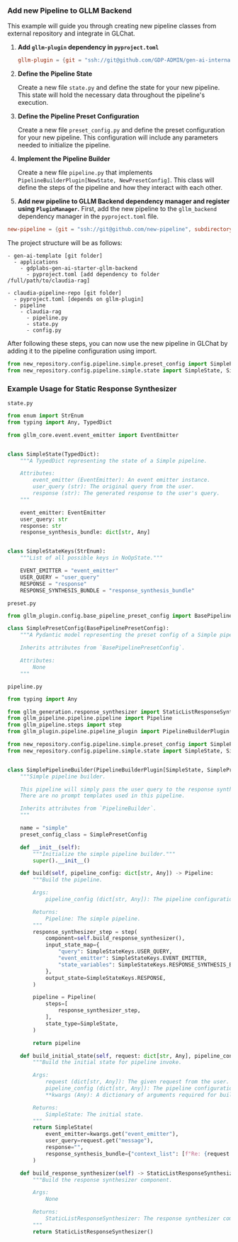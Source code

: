 ### Add new Pipeline to GLLM Backend

This example will guide you through creating new pipeline classes from external repository and integrate in GLChat.

1. **Add `gllm-plugin` dependency in `pyproject.toml`**

    ```toml
    gllm-plugin = {git = "ssh://git@github.com/GDP-ADMIN/gen-ai-internal.git", subdirectory = "libs/gllm-plugin"}
    ```

2. **Define the Pipeline State**

    Create a new file `state.py` and define the state for your new pipeline. This state will hold the necessary data throughout the pipeline's execution.

3. **Define the Pipeline Preset Configuration**

    Create a new file `preset_config.py` and define the preset configuration for your new pipeline. This configuration will include any parameters needed to initialize the pipeline.

4. **Implement the Pipeline Builder**

    Create a new file `pipeline.py` that implements `PipelineBuilderPlugin[NewState, NewPresetConfig]`. This class will define the steps of the pipeline and how they interact with each other.

5. **Add new pipeline to GLLM Backend dependency manager and register using `PluginManager`.**
First, add the new pipeline to the `gllm_backend` dependency manager in the `pyproject.toml` file.
```toml
new-pipeline = {git = "ssh://git@github.com/new-pipeline", subdirectory = "/"}
```

The project structure will be as follows:
```
- gen-ai-template [git folder]
  - applications
    - gdplabs-gen-ai-starter-gllm-backend
      - pyproject.toml [add dependency to folder /full/path/to/claudia-rag]

- claudia-pipeline-repo [git folder]
  - pyproject.toml [depends on gllm-plugin]
  - pipeline
    - claudia-rag
      - pipeline.py
      - state.py
      - config.py
```

After following these steps, you can now use the new pipeline in GLChat by adding it to the pipeline configuration using import.
```python
from new_repository.config.pipeline.simple.preset_config import SimplePresetConfig
from new_repository.config.pipeline.simple.state import SimpleState, SimpleStateKeys
```


### Example Usage for Static Response Synthesizer
`state.py`
```python
from enum import StrEnum
from typing import Any, TypedDict

from gllm_core.event.event_emitter import EventEmitter


class SimpleState(TypedDict):
    """A TypedDict representing the state of a Simple pipeline.

    Attributes:
        event_emitter (EventEmitter): An event emitter instance.
        user_query (str): The original query from the user.
        response (str): The generated response to the user's query.
    """

    event_emitter: EventEmitter
    user_query: str
    response: str
    response_synthesis_bundle: dict[str, Any]


class SimpleStateKeys(StrEnum):
    """List of all possible keys in NoOpState."""

    EVENT_EMITTER = "event_emitter"
    USER_QUERY = "user_query"
    RESPONSE = "response"
    RESPONSE_SYNTHESIS_BUNDLE = "response_synthesis_bundle"
```

`preset.py`
```python
from gllm_plugin.config.base_pipeline_preset_config import BasePipelinePresetConfig

class SimplePresetConfig(BasePipelinePresetConfig):
    """A Pydantic model representing the preset config of a Simple pipeline.

    Inherits attributes from `BasePipelinePresetConfig`.

    Attributes:
        None
    """
```

`pipeline.py`
```python
from typing import Any

from gllm_generation.response_synthesizer import StaticListResponseSynthesizer
from gllm_pipeline.pipeline.pipeline import Pipeline
from gllm_pipeline.steps import step
from gllm_plugin.pipeline.pipeline_plugin import PipelineBuilderPlugin

from new_repository.config.pipeline.simple.preset_config import SimplePresetConfig
from new_repository.config.pipeline.simple.state import SimpleState, SimpleStateKeys


class SimplePipelineBuilder(PipelineBuilderPlugin[SimpleState, SimplePresetConfig]):
    """Simple pipeline builder.

    This pipeline will simply pass the user query to the response synthesizer.
    There are no prompt templates used in this pipeline.

    Inherits attributes from `PipelineBuilder`.
    """

    name = "simple"
    preset_config_class = SimplePresetConfig

    def __init__(self):
        """Initialize the simple pipeline builder."""
        super().__init__()

    def build(self, pipeline_config: dict[str, Any]) -> Pipeline:
        """Build the pipeline.

        Args:
            pipeline_config (dict[str, Any]): The pipeline configuration.

        Returns:
            Pipeline: The simple pipeline.
        """
        response_synthesizer_step = step(
            component=self.build_response_synthesizer(),
            input_state_map={
                "query": SimpleStateKeys.USER_QUERY,
                "event_emitter": SimpleStateKeys.EVENT_EMITTER,
                "state_variables": SimpleStateKeys.RESPONSE_SYNTHESIS_BUNDLE
            },
            output_state=SimpleStateKeys.RESPONSE,
        )

        pipeline = Pipeline(
            steps=[
                response_synthesizer_step,
            ],
            state_type=SimpleState,
        )

        return pipeline

    def build_initial_state(self, request: dict[str, Any], pipeline_config: dict[str, Any], **kwargs: Any) -> SimpleState:
        """Build the initial state for pipeline invoke.

        Args:
            request (dict[str, Any]): The given request from the user.
            pipeline_config (dict[str, Any]): The pipeline configuration.
            **kwargs (Any): A dictionary of arguments required for building the initial state.

        Returns:
            SimpleState: The initial state.
        """
        return SimpleState(
            event_emitter=kwargs.get("event_emitter"),
            user_query=request.get("message"),
            response="",
            response_synthesis_bundle={"context_list": [f"Re: {request.get("message")}"]}
        )

    def build_response_synthesizer(self) -> StaticListResponseSynthesizer:
        """Build the response synthesizer component.

        Args:
            None

        Returns:
            StaticListResponseSynthesizer: The response synthesizer component.
        """
        return StaticListResponseSynthesizer()
```
